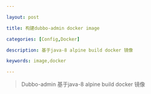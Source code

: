 ```yaml
---

layout: post

title: 构建dubbo-admin docker image

categories: [Config,Docker]

description: 基于java-8 alpine build docker 镜像

keywords: image,docker

---
```


> Dubbo-admin 基于java-8 alpine build docker 镜像


